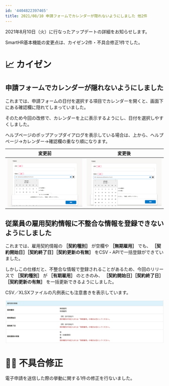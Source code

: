 ```yaml
---
id: '4404822397465'
title: 2021/08/10 申請フォームでカレンダーが隠れないようにしました 他2件
---
```

2021年8月10日（火）に行なったアップデートの詳細をお知らせします。

SmartHR基本機能の変更点は、カイゼン2件・不具合修正1件でした。

# 📈 カイゼン

## 申請フォームでカレンダーが隠れないようにしました

これまでは、申請フォームの日付を選択する項目でカレンダーを開くと、画面下にある確認欄に隠れてしまっていました。

そのため今回の改修で、カレンダーを上に表示するようにし、日付を選択しやすくしました。

ヘルプページのポップアップダイアログを表示している場合は、上から、ヘルプページ→カレンダー→確認欄の重なり順になります。

| 変更前 | 変更後 |
| --- | --- |
| ![](./__________2021-08-11_9_08_08.png) | ![](./__________2021-08-11_9_19_35.png) |

## 従業員の雇用契約情報に不整合な情報を登録できないようにしました

これまでは、雇用契約情報の **［契約種別］** が空欄や **［無期雇用］** でも、 **［契約開始日］［契約終了日］［契約更新の有無］** をCSV・APIで一括登録ができていました。

しかしこの仕様だと、不整合な情報で登録されることがあるため、今回のリリースで **［契約種別］** が **［有期雇用］** のときのみ、 **［契約開始日］［契約終了日］［契約更新の有無］** を一括更新できるようにしました。

CSV／XLSXファイルの凡例表にも注意書きを表示しています。

![](./127807676-98751921-7d81-4ea5-8d51-fa0a2e1af00a.png)

# 👨‍⚕️ 不具合修正

電子申請を送信した際の挙動に関する1件の修正を行ないました。
